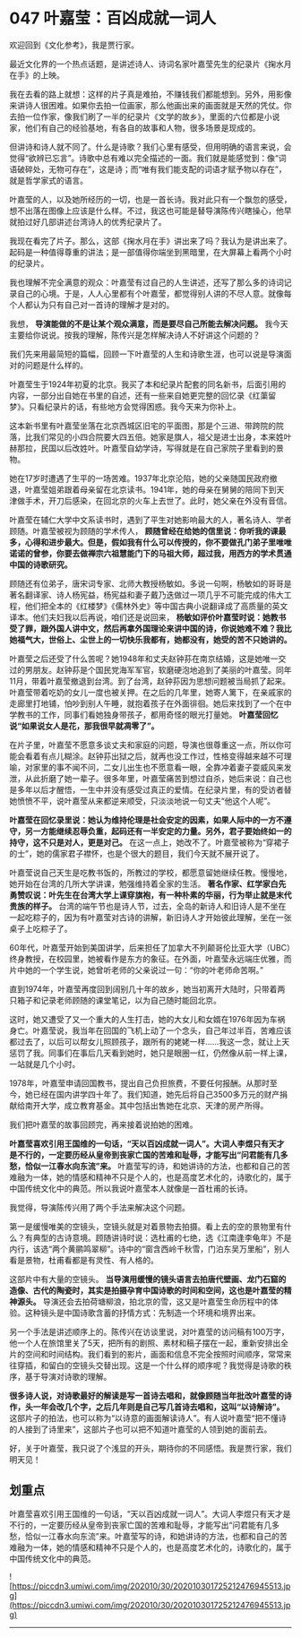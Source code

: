 # 047 叶嘉莹：百凶成就一词人

欢迎回到《文化参考》，我是贾行家。

最近文化界的一个热点话题，是讲述诗人、诗词名家叶嘉莹先生的纪录片《掬水月在手》的上映。

我在去看的路上就想：这样的片子真是难拍，不赚钱我们都能想到。另外，用影像来讲诗人很困难。如果你去拍一位画家，那么他画出来的画面就是天然的凭仗。你去拍一位作家，像我们刷了一半的纪录片《文学的故乡》，里面的六位都是小说家，他们有自己的经验基地，有各自的故事和人物，很多场景是现成的。

但讲诗和诗人就不同了。什么是诗歌？我们心里有感受，但用明确的语言来说，会觉得“欲辨已忘言”。诗歌中总有难以完全描述的一面。我们就是能感觉到：像“词语破碎处，无物可存在”，这是诗；而“唯有我们能支配的词语才赋予物以存在”，就是哲学家式的语言。

叶嘉莹的人，以及她所经历的一切，也是一首长诗。我对此只有一个飘忽的感受，想不出落在图像上应该是什么样。不过，我这也可能是替导演陈传兴瞎操心，他早就拍过好几部讲述台湾诗人的优秀纪录片了。

我现在看完了片子。那么，这部《掬水月在手》讲出来了吗？我认为是讲出来了。起码是一种值得尊重的讲法；是一部值得你端坐到黑暗里，在大屏幕上看两个小时的纪录片。

我也理解不完全满意的观众：叶嘉莹有过自己的人生讲述，还写了那么多的诗词记录自己的心境。于是，人人心里都有个叶嘉莹，都觉得别人讲的不尽人意。就像每个人都认为只有自己对一首诗的理解才是对的。

我想， **导演能做的不是让某个观众满意，而是要尽自己所能去解决问题。** 我今天主要给你说说。按我的理解，陈传兴是怎样解决诗人不好讲这个问题的？

我们先来用最简短的篇幅，回顾一下叶嘉莹的人生和诗歌生涯，也可以说是导演面对的问题是什么样的。

叶嘉莹生于1924年初夏的北京。我买了本和纪录片配套的同名新书，后面引用的内容，一部分出自她在书里的自述，还有一些来自她更完整的回忆录《红蕖留梦》。只看纪录片的话，有些地方会觉得困惑。我今天来为你补上。

这本新书里有叶嘉莹坐落在北京西城区旧宅的平面图，那是个三进、带跨院的院落，比我们常见的小四合院要大四五倍。她家是旗人，祖父是进士出身，本来姓叶赫那拉，民国以后改姓叶。叶嘉莹自幼学诗，写得就是在自己家院子里看到的景物。

她在17岁时遭遇了生平的一场苦难。1937年北京沦陷，她的父亲随国民政府撤退，叶嘉莹姐弟跟着母亲留在北京读书。1941年，她的母亲在舅舅的陪同下到天津做手术，开刀后感染，在回北京的火车上去世了。此时，她父亲在外没有音信。

叶嘉莹在辅仁大学中文系读书时，遇到了平生对她影响最大的人，著名诗人、学者顾随。叶嘉莹被视为顾随的学术传人， **顾随曾经在给她的信里说：你听我的课最多，心得和进步最大。但是，假如我有什么可以传授的，你不要做孔门弟子里唯唯诺诺的曾参，你要去做禅宗六祖慧能门下的马祖大师，超过我，用西方的学术贯通中国的诗歌研究。**

顾随还有位弟子，唐宋词专家、北师大教授杨敏如。多说一句啊，杨敏如的哥哥是著名翻译家、诗人杨宪益，杨宪益和妻子戴乃迭做过一项几乎不可能完成的伟大工程，他们把全本的《红楼梦》《儒林外史》等中国古典小说翻译成了高质量的英文译本。他们夫妇我以后再说，咱们还是说回来， **杨敏如评价叶嘉莹时说：她教书受了罪，跟外国人讲中文，然后再拿外国理论来讲中国的诗，你说她难不难？我比她福气大，世俗上、尘世上的一切快乐我都有，她都没有，她受的苦不只她讲的。**

叶嘉莹之后还受了什么苦呢？她1948年和丈夫赵钟荪在南京结婚，这是她唯一交过的男朋友。赵钟荪是个国民党海军军官，软磨硬泡地追到了美丽的叶嘉莹。同年11月，带着叶嘉莹撤退到台湾。到了台湾，赵钟荪因为思想问题被当局抓了起来。叶嘉莹带着吃奶的女儿一度也被关押。在之后的几年里，她寄人篱下，在亲戚家的走廊里打地铺，怕吵到别人午睡，就抱着孩子在外面徘徊。她后来找到了一个在中学教书的工作，同事们看她独身带孩子，都用奇怪的眼光打量她。 **叶嘉莹回忆说“如果说女人是花，那我很早就凋零了”。**

在片子里，叶嘉莹不愿意多谈丈夫和家庭的问题，导演也很尊重这一点，所以你可能会看着有点儿糊涂。赵钟荪出狱之后，就再也没工作过，性格变得越来越不可理喻，对家里的事不闻不问，二女儿出生也不愿意看一眼，全靠冲着妻子耍威风来发泄，从此折磨了她一辈子。很多年里，叶嘉莹痛苦到想过自杀，她后来说：自己也是多年以后才醒悟，一生中并没有感受过真正的爱情。在纪录片里，有的受访者替她愤愤不平，说叶嘉莹从来都逆来顺受，只淡淡地说一句丈夫“他这个人呢”。

 **叶嘉莹在回忆录里说：她认为维持伦理是社会安定的因素，如果人际中的一方不遵守，另一方能继续忍辱负重，起码还有一半安定的力量。另外，君子要始终如一的持守，这不只是对人，更是对己。** 在这一点上，她改不了。叶嘉莹被称为“穿裙子的士”，她的儒家君子襟怀，也是个很大的题目，我们今天就不展开说了。

叶嘉莹说自己天生是吃教书饭的，所教过的学校，都愿意留她继续任教。慢慢地，她开始在台湾的几所大学讲课，勉强维持着全家的生活。 **著名作家、红学家白先勇赞叹说：叶先生在台湾大学上课穿旗袍，有一种朴素的华丽，行为举止就是末代贵族的样子。** 台湾的端午节也是诗人节，过去，全岛的新诗人和旧诗人是不坐在一起吃粽子的，因为有叶嘉莹对古诗的讲解，新旧诗人才开始彼此理解，坐在一张桌子上吃粽子了。

60年代，叶嘉莹开始到美国讲学，后来担任了加拿大不列颠哥伦比亚大学（UBC）终身教授，在校园里，她被看作是东方的象征。在外面，叶嘉莹永远端庄优雅，而片中她的一个学生说，她曾听老师的父亲说过一句：“你的叶老师命苦啊。”

直到1974年，叶嘉莹再度回到阔别几十年的故乡，她当初离开大陆时，只带着两只箱子和记录老师顾随的课堂笔记，以为自己随时能回北京。

这时，她又遭受了又一个重大的人生打击，她的大女儿和女婿在1976年因为车祸身亡。叶嘉莹说，我当年在回国的飞机上动了一个念头，自己年过半百，苦难应该都过去了，以后可以帮女儿照顾孩子，跟所有的姥姥一样……我这一念，就让上天惩罚了我。同事们在事后几天看到她时，她只是眼圈一红，仍然像从前一样上课，一站就是几个小时。

1978年，叶嘉莹申请回国教书，提出自己负担旅费，不要任何报酬。从那时至今，她已经在国内讲学四十年了。我们知道，她先后将自己3500多万元的财产捐献给南开大学，成立教育基金。其中包括出售她在北京、天津的房产所得。

我们把叶嘉莹的故事回顾完，再来接着说拍她的困难。

 **叶嘉莹喜欢引用王国维的一句话，“天以百凶成就一词人”。大词人李煜只有天才是不行的，一定要历经从皇帝到丧家亡国的苦难和耻辱，才能写出“问君能有几多愁，恰似一江春水向东流”来。** 叶嘉莹写的诗，和她讲诗的方法，也都和自己的苦难融为一体，她的情感和精神不只是个人的，也是高度艺术化的，诗歌化的，属于中国传统文化中的典范。所以我说叶嘉莹本人就像是一首杜甫的长诗。

我觉得，导演陈传兴用了两个手法来解决这个问题。

第一是缓慢唯美的空镜头，空镜头就是对着景物去拍摄。看上去的空的景物里有什么？有典型的古诗意境。顾随讲诗时说：选杜甫的七绝，选《江南逢李龟年》不是内行，该选“两个黄鹂鸣翠柳”。诗中的“窗含西岭千秋雪，门泊东吴万里船”，别人看是景物，杜甫看都是有灵性、有人格的。

这部片中有大量的空镜头。 **当导演用缓慢的镜头语言去拍唐代壁画、龙门石窟的造像、古代的陶瓷时，其实是拍摄孕育中国诗歌的时间和空间，这也是叶嘉莹的精神源头。** 导演还会去拍荷塘柳浪，拍北京的雪，这又是叶嘉莹生命历程中的体验。这种镜头是中国诗歌含蓄的抒情方式：先制造一个环境和境界出来。

另一个手法是讲述顺序上的。陈传兴在访谈里说，对叶嘉莹的访问稿有100万字，他一个人在旅馆里关了5天，把所有的剧照、素材和稿子摆在一起，重新安排出全片的空间和时间结构。我们看到的影片，画面和信息不完全按照时间顺序，常常来往穿插，和留白的空镜头交替出现。这是一个什么样的顺序呢？我觉得是诗歌的秩序，基于导演对诗歌的理解。

 **很多诗人说，对诗歌最好的解读是写一首诗去唱和，就像顾随当年批改叶嘉莹的诗作，头一年会改几个字，之后几年则是自己写几首诗去唱和，这叫“以诗解诗”。** 这部片子的拍法，也可以称为“以诗意的画面解读诗人”。有人说叶嘉莹“把不懂诗的人接到了诗里来”，这部片子也可以把不知道叶嘉莹的人领到她的面前去。

好，关于叶嘉莹，我只说了个浅显的开头，期待你的不同感悟。我是贾行家，我们明天见！

## 划重点

叶嘉莹喜欢引用王国维的一句话，“天以百凶成就一词人”。大词人李煜只有天才是不行的，一定要历经从皇帝到丧家亡国的苦难和耻辱，才能写出“问君能有几多愁，恰似一江春水向东流”来。叶嘉莹写的诗，和她讲诗的方法，也都和自己的苦难融为一体，她的情感和精神不只是个人的，也是高度艺术化的，诗歌化的，属于中国传统文化中的典范。

![https://piccdn3.umiwi.com/img/202010/30/202010301725212476945513.jpg](https://piccdn3.umiwi.com/img/202010/30/202010301725212476945513.jpg)

---
